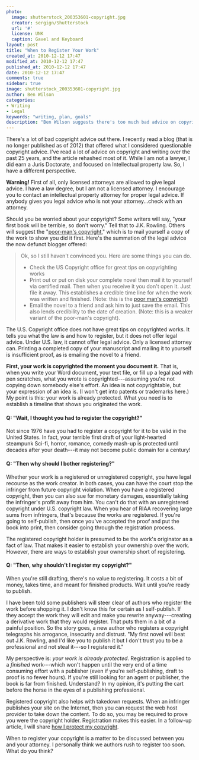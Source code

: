 ```yaml
---
photo:
  image: shutterstock_200353601-copyright.jpg
  creator: sergign/Shutterstock
  url: '#'
  license: UNK
  caption: Gavel and Keyboard
layout: post
title: "When to Register Your Work"
created_at: 2010-12-12 17:47
modified_at: 2010-12-12 17:47
published_at: 2010-12-12 17:47
date: 2010-12-12 17:47
comments: true
sidebar: true
image: shutterstock_200353601-copyright.jpg
author: Ben Wilson
categories:
- Writing
- Legal
keywords: "writing, plan, goals"
description: "Ben Wilson suggests there's too much bad advice on copyrighting, and proceeds to offer more bad advice."
---
```

There's a lot of bad copyright advice out there. I recently read a blog (that is no longer published as of 2012) that offered what I considered questionable copyright advice. I've read a lot of advice on copyright and writing over the past 25 years, and the article rehashed most of it. While I am not a lawyer, I did earn a Juris Doctorate, and focused on Intellectual property law. So, I have a different perspective.

<!-- more -->

<div class="alert alert-danger">
<b>Warning!</b> First of all, only licensed attorneys are allowed to give legal advice. I have a law degree, but I am not a licensed attorney. I encourage you to contact an intellectual property attorney for proper legal advice. If anybody gives you legal advice who is not your attorney...check with an attorney.
</div>

Should you be worried about your copyright? Some writers will say, "your first book will be terrible, so don't worry." Tell that to J.K. Rowling. Others will suggest the "[poor-man's copyright](http://en.wikipedia.org/wiki/Poor_man's_copyright)," which is to mail yourself a copy of the work to show you did it first. Here's the summation of the legal advice the now defunct blogger offered:

> Ok, so I still haven't convinced you. Here are some things you can do.
>
> * Check the US Copyright office for great tips on copyrighting works
> * Print out or put on disk your complete novel then mail it to yourself via certified mail. Then when you receive it you don't open it. Just file it away. This establishes a credible time line for when the work was written and finished. (Note: this is the [poor man's copyright](http://en.wikipedia.org/wiki/Poor_man's_copyright))
> * Email the novel to a friend and ask him to just save the email. This also lends credibility to the date of creation. (Note: this is a weaker variant of the poor-man's copyright).

The U.S. Copyright office does not have great tips on copyrighted works. It tells you what the law is and how to register, but it does not offer legal advice. Under U.S. law, it cannot offer legal advice. Only a licensed attorney can. Printing a completed copy of your manuscript and mailing it to yourself is insufficient proof, as is emailing the novel to a friend.

**First, your work is copyrighted the moment you document it.** That is, when you write your Word document, your text file, or fill up a legal pad with pen scratches, what you wrote is copyrighted---assuming you're not copying down somebody else's effort. An idea is not copyrightable, but your expression of an idea is. (I won't get into patents or trademarks here.) My point is this: your work is already protected. What you need is to establish a timeline that shows you originated the work.

#### Q: "Wait, I thought you had to register the copyright?"

Not since 1976 have you had to register a copyright for it to be valid in the United States. In fact, your terrible first draft of your light-hearted steampunk Sci-fi, horror, romance, comedy mash-up is protected until decades after your death---it may not become public domain for a century!

#### Q: "Then why should I bother registering?"

Whether your work is a registered or unregistered copyright, you have legal recourse as the work creator. In both cases, you can have the court stop the infringer from future copyright violation. When you have a registered copyright, then you can also sue for monetary damages, essentially taking the infringer's profit away from him. You can't do that with an unregistered copyright under U.S. copyright law. When you hear of RIAA recovering large sums from infringers, that's because the works are registered. If you're going to self-publish, then once you've accepted the proof and put the book into print, then consider going through the registration process.

The registered copyright holder is presumed to be the work's originator as a fact of law. That makes it easier to establish your ownership over the work. However, there are ways to establish your ownership short of registering.

#### Q: "Then, why shouldn't I register my copyright?"

When you're still drafting, there's no value to registering. It costs a bit of money, takes time, and meant for finished products. Wait until you're ready to publish.

I have been told some publishers will steer clear of authors who register the work before shopping it. I don't know this for certain as I self-publish. If they accept the work they will edit and make you rewrite anyway---creating a derivative work that they would register. That puts them in a bit of a painful position. So the story goes, a new author who registers a copyright telegraphs his arrogance, insecurity and distrust. "My first novel will beat out J.K. Rowling, and I'd like you to publish it but I don't trust you to be a professional and not steal it---so I registered it."

My perspective is: *your work is already protected*. Registration is applied to a *finished* work---which won't happen until the very end of a time consuming effort with a publisher (even if you're self-publishing, draft to proof is no fewer hours). If you're still looking for an agent or publisher, the book is far from finished. Understand? In my opinion, it's putting the cart before the horse in the eyes of a publishing professional.

Registered copyright also helps with takedown requests. When an infringer publishes your site on the Internet, then you can request the web host provider to take down the content. To do so, you may be required to prove you were the copyright holder. Registration makes this easier. In a follow-up article, I will share [how I protect my copyright](/articles/how-i-protect-my-copyright/).

When to register your copyright is a matter to be discussed between you and your attorney. I personally think we authors rush to register too soon. What do you think?
